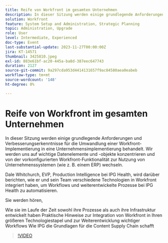 ```yaml
---
title: Reife von Workfront im gesamten Unternehmen
description: In dieser Sitzung werden einige grundlegende Anforderungen und Verbesserungserkenntnisse für die Umwandlung einer Workfront-Implementierung in eine Unternehmensimplementierung behandelt.
solution: Workfront
feature: System Setup and Administration, Strategic Planning
topic: Administration, Upgrade
role: User
level: Intermediate, Experienced
doc-type: Event
last-substantial-update: 2023-11-27T00:00:00Z
jira: KT-14571
thumbnail: 3425810.jpeg
exl-id: 883e61bf-ac20-445a-ba8d-387eec647743
duration: 2127
source-git-commit: 9a297cda953d4414131657f9ac84580aea0eabeb
workflow-type: tm+mt
source-wordcount: '148'
ht-degree: 0%

---
```


# Reife von Workfront im gesamten Unternehmen

In dieser Sitzung werden einige grundlegende Anforderungen und Verbesserungserkenntnisse für die Umwandlung einer Workfront-Implementierung in eine Unternehmensimplementierung behandelt. Wir werden uns auf wichtige Datenelemente und -objekte konzentrieren und von der vorkonfigurierten Workfront-Funktionalität zur Nutzung von Unternehmenssystemen (wie z. B. einem ERP) wechseln.

Dale Whitchurch, EVP, Production Intelligence bei IPG Health, wird darüber berichten, wie er und sein Team verschiedene Technologien in Workfront integriert haben, um Workflows und weiterentwickelte Prozesse bei IPG Health zu automatisieren.

Sie werden hören,

Wie sie im Laufe der Zeit sowohl ihre Prozesse als auch ihre Infrastruktur entwickelt haben
Praktische Hinweise zur Integration von Workfront in Ihren größeren Technologiestapel und zur Weiterentwicklung wichtiger Workflows
Wie IPG die Grundlagen für die Content Supply Chain schafft

>[!VIDEO](https://video.tv.adobe.com/v/3425810/?learn=on)
